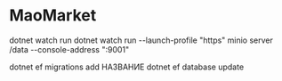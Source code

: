 # MaoMarket

dotnet watch run
dotnet watch run --launch-profile "https"
minio server /data --console-address ":9001"

dotnet ef migrations add НАЗВАНИЕ
dotnet ef database update